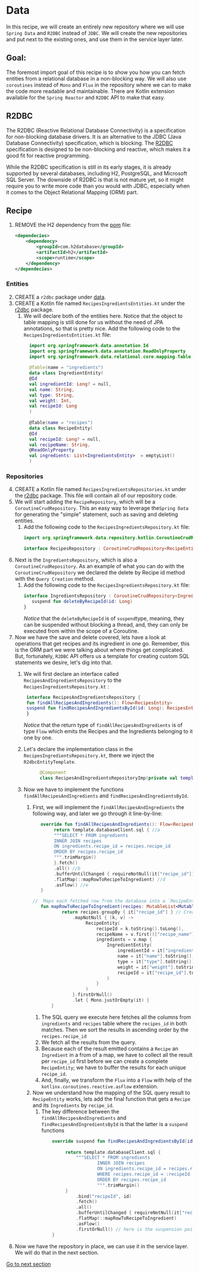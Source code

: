 # Data

In this recipe, we will create an entirely new repository where we will use `Spring Data` and  `R2DBC` instead of `JDBC`.
We will create the new repositories and put next to the existing ones, and use them in the service layer later.

## Goal:
The foremost import goal of this recipe is to show you how you can fetch entities from a relational database in a non-blocking way.
We will also use `coroutines` instead of `Mono` and `Flux`  in the repository where we can to make the code more
readable and maintainable. There are Kotlin extension available for the `Spring Reactor` and `R2DBC` API to make that easy.

## R2DBC

The R2DBC (Reactive Relational Database Connectivity) is a specification for non-blocking database drivers. It is an
alternative to the JDBC (Java Database Connectivity) specification, which is blocking.
The [R2DBC](https://r2dbc.io/) specification is designed to be non-blocking and reactive, which makes it a good fit for
reactive programming.

While the R2DBC specification is still in its early stages, it is already supported by several databases, including H2,
PostgreSQL, and Microsoft SQL Server.
The downside of R2DBC is that is not mature yet, so it might require you to write more code than you would with JDBC,
especially when it comes to the Object Relational Mapping (ORM) part.

## Recipe

1) REMOVE the H2 dependency from the [pom](../../../java-to-kotlin-complete/pom.xml) file:
    ```xml
    <dependecies>
        <dependency>
            <groupId>com.h2database</groupId>
            <artifactId>h2</artifactId>
            <scope>runtime</scope>
        </dependency>
   </dependecies>
    ```

### Entities

2) CREATE a  `r2dbc` package
   under [data](../../../java-to-kotlin-complete/src/main/kotlin/nl/rabobank/kotlinmovement/recipes/data/r2dbc).
3) CREATE a Kotlin file named `RecipesIngredientsEntities.kt` under
   the [r2dbc](../../../java-to-kotlin-complete/src/main/kotlin/nl/rabobank/kotlinmovement/recipes/data/r2dbc) package.
    1) We will declare both of the entities here. Notice that the object to table mapping is still done for us without
       the need of JPA annotations, so that is pretty nice. Add the following code to
       the `RecipesIngredientsEntities.kt` file:
        ```kotlin
          import org.springframework.data.annotation.Id
          import org.springframework.data.annotation.ReadOnlyProperty
          import org.springframework.data.relational.core.mapping.Table
          
          @Table(name = "ingredients")
          data class IngredientEntity(
          @Id
          val ingredientId: Long? = null,
          val name: String,
          val type: String,
          val weight: Int,
          val recipeId: Long
          )
          
          @Table(name = "recipes")
          data class RecipeEntity(
          @Id
          val recipeId: Long? = null,
          val recipeName: String,
          @ReadOnlyProperty
          val ingredients: List<IngredientsEntity>  = emptyList()
          )
        ``` 

### Repositories

4) CREATE a Kotlin file named  `RecipesIngredientsRepositories.kt` under
   the [r2dbc](../../../java-to-kotlin-complete/src/main/kotlin/nl/rabobank/kotlinmovement/recipes/data/r2dbc) package.
   This file will contain all of our repository code.
5) We will start adding the `RecipeRepository`, which will be a `CoroutineCrudRepository`. This an easy way to leverage
   the`Spring Data`
   for generating the "simple" statement, such as saving and deleting entities.
    1) Add the following code to the `RecipesIngredientsRepository.kt` file:
        ```kotlin
        import org.springframework.data.repository.kotlin.CoroutineCrudRepository
 
        interface RecipesRepository : CoroutineCrudRepository<RecipeEntity, Long>
        ```
6) Next is the `IngredientsRepository`, which is also a `CoroutineCrudRepository`. As an example of what you can do with
   the `CoroutineCrudRepository` we declared the delete by Recipe id method with the `Query Creation` method.
    1) Add the following code to the `RecipesIngredientsRepository.kt` file:
        ```Kotlin
        interface IngredientsRepository : CoroutineCrudRepository<IngredientEntity, Long> {
           suspend fun deleteByRecipeId(id: Long)
        }
        ```
       *Notice* that the `deleteByRecipeId` is of `suspend`type, meaning, they can be suspended without blocking a
       thread, and, they can only
       be executed from within the scope of a Coroutine.
7) Now we have the save and delete covered, lets have a look at operations that get recipes and its ingredient in one
   go.
   Remember, this is the ORM part we were talking about where things get complicated. But, fortunately, `R2DBC` API
   offers us
   a template for creating custom SQL statements we desire, let's dig into that.
    1) We will first declare an interface called `RecipesAndIngredientsRepository` to
       the `RecipesIngredientsRepository.kt` :
          ```Kotlin
           interface RecipesAndIngredientsRepository {
           fun findAllRecipesAndIngredients(): Flow<RecipesEntity> 
           suspend fun findRecipesAndIngredientsById(id: Long): RecipesEntity?
           }
         ```
       *Notice* that the return type of  `findAllRecipesAndIngredients` is of type `Flow` which emits the Recipes and
       the Ingredients belonging to it one by one.

    2) Let's declare the implementation class in the `RecipesIngredientsRepository.kt`, there we inject
       the `R2dbcEntityTemplate`.
        ```Kotlin
              @Component
              class RecipesAndIngredientsRepositoryImp(private val template: R2dbcEntityTemplate) : RecipesAndIngredientsRepository {} 
        ```
    3) Now we have to implement the functions  `findAllRecipesAndIngredients` and `findRecipesAndIngredientsById`.
        1) First, we will implement the `findAllRecipesAndIngredients`  the following way, and later we go through it
           line-by-line:
            ```Kotlin
               override fun findAllRecipesAndIngredients(): Flow<RecipesEntity> {
                    return template.databaseClient.sql { //a
                    """SELECT * FROM ingredients  
                    INNER JOIN recipes
                    ON ingredients.recipe_id = recipes.recipe_id
                    ORDER BY recipes.recipe_id
                    """.trimMargin()
                    }.fetch() 
                    .all() //b
                    .bufferUntilChanged { requireNotNull(it["recipe_id"]) } //c
                    .flatMap(::mapRowToRecipeToIngredient) //d
                    .asFlow() //e
               } 
           
            //  Maps each fetched row from the database into a `RecipeEntity` and wraps it into  a `Mono` to be emitted further down the pipeline.
               fun mapRowToRecipeToIngredient(recipes: MutableList<MutableMap<String, Any>>): Publisher<RecipeEntity> {
                       return recipes.groupBy { it["recipe_id"] } // Create a Map based each unique recipe_id
                           .mapNotNull { (k, v) ->
                                RecipeEntity(
                                    recipeId = k.toString().toLong(),
                                    recipeName = v.first()["recipe_name"].toString(),
                                    ingredients = v.map {
                                        IngredientEntity(
                                            ingredientId = it["ingredient_id"].toString().toLong(),
                                            name = it["name"].toString(),
                                            type = it["type"].toString(),
                                            weight = it["weight"].toString().toInt(),
                                            recipeId = it["recipe_id"].toString().toLong()
                                        )
                                    }
                                )
                           }.firstOrNull()
                           .let { Mono.justOrEmpty(it) }
                   }
           ```
            1) The SQL query we execute here fetches all the columns from `ingredients` and `recipes` table where
               the `recipes_id` in both matches. Then we sort the results in ascending order by the `recipes.recipe_id`
            2) We fetch all the results from the query.
            3) Because each of the result emitted contains a `Recipe` an `Ingredient` in a from of a map, we have to
               collect all the result per `recipe_id` first before we can create a complete `RecipeEntity`; we have to  buffer the results for each
               unique `recipe_id`.
            4) And, finally, we transform the `Flux` into a `Flow` with help of the `kotlinx.coroutines.reactive.asFlow` extension.
        2) Now we understand how the mapping of the SQL query result to `RecipeEntity` works, lets add the final function that gets a `Recipe` and its `Ingredients` by  `recipe_id`.
           1) The key difference between the `findAllRecipesAndIngredients` and `findRecipesAndIngredientsById` is that the latter is a `suspend` functions
               ```Kotlin
                   override suspend fun findRecipesAndIngredientsById(id: Long): RecipesEntity? {
             
                        return template.databaseClient.sql {
                            """SELECT * FROM ingredients 
                                    INNER JOIN recipes 
                                    ON ingredients.recipe_id = recipes.recipe_id
                                    WHERE recipes.recipe_id = :recipeId
                                    ORDER BY recipes.recipe_id 
                                    """.trimMargin()
                        }
                            .bind("recipeId", id)
                            .fetch()
                            .all()
                            .bufferUntilChanged { requireNotNull(it["recipe_id"]) }
                            .flatMap(::mapRowToRecipeToIngredient)
                            .asFlow()
                            .firstOrNull() // here is the suspension point  
                   }
           

              ```
8) Now we have the repository in place, we can use it in the service layer. We will do that in the next section.     


[Go to next section](../3-service/Recipe.md)       
    